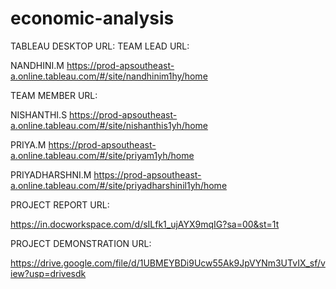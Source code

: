 # economic-analysis 
TABLEAU DESKTOP URL: 
TEAM LEAD URL: 

NANDHINI.M 
https://prod-apsoutheast-a.online.tableau.com/#/site/nandhinim1hy/home 

TEAM MEMBER URL:

NISHANTHI.S 
https://prod-apsoutheast-a.online.tableau.com/#/site/nishanthis1yh/home 

PRIYA.M 
https://prod-apsoutheast-a.online.tableau.com/#/site/priyam1yh/home 

PRIYADHARSHNI.M 
https://prod-apsoutheast-a.online.tableau.com/#/site/priyadharshinil1yh/home 


PROJECT REPORT URL:  

https://in.docworkspace.com/d/sILfk1_ujAYX9mqIG?sa=00&st=1t 

PROJECT DEMONSTRATION URL: 

https://drive.google.com/file/d/1UBMEYBDi9Ucw55Ak9JpVYNm3UTvIX_sf/view?usp=drivesdk


